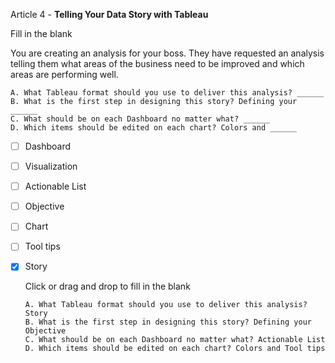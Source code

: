 Article 4 - **Telling Your Data Story with Tableau**

Fill in the blank

You are creating an analysis for your boss. They have requested an analysis telling them what areas of the business need to be improved and which areas are performing well.

    A. What Tableau format should you use to deliver this analysis? ______
    B. What is the first step in designing this story? Defining your ______
    C. What should be on each Dashboard no matter what? ______
    D. Which items should be edited on each chart? Colors and ______

- [ ]   Dashboard
- [ ]   Visualization
- [ ]   Actionable List
- [ ]   Objective
- [ ]   Chart
- [ ]   Tool tips
- [x]   Story

    Click or drag and drop to fill in the blank

        A. What Tableau format should you use to deliver this analysis? Story
        B. What is the first step in designing this story? Defining your Objective
        C. What should be on each Dashboard no matter what? Actionable List
        D. Which items should be edited on each chart? Colors and Tool tips
